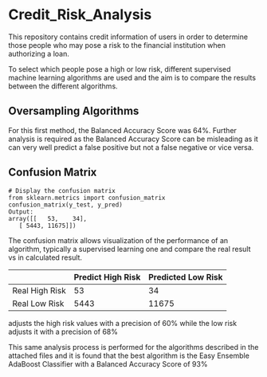 # Credit_Risk_Analysis

This repository contains credit information of users in order to determine those people who may pose a risk to the financial institution when authorizing a loan.

To select which people pose a high or low risk, different supervised machine learning algorithms are used and the aim is to compare the results between the different algorithms.

## Oversampling Algorithms

For this first method, the Balanced Accuracy Score was 64%.
Further analysis is required as the Balanced Accuracy Score can be misleading as it can very well predict a false positive but not a false negative or vice versa.

## Confusion Matrix

    # Display the confusion matrix
    from sklearn.metrics import confusion_matrix
    confusion_matrix(y_test, y_pred)
    Output:
    array([[   53,    34],
       [ 5443, 11675]])



The confusion matrix allows visualization of the performance of an algorithm, typically a supervised learning one and compare the real result vs in calculated result. 


| | Predict High Risk | Predicted Low Risk|
| ------------- | ------------- | ----------|
| Real High Risk | 53  | 34
| Real Low Risk  | 5443  | 11675


adjusts the high risk values ​​with a precision of 60% while the low risk adjusts it with a precision of 68% 

This same analysis process is performed for the algorithms described in the attached files and it is found that the best algorithm is the Easy Ensemble AdaBoost Classifier with a Balanced Accuracy Score of 93%
